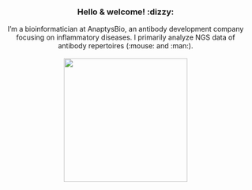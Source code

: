 <div align="center">
<h3> Hello & welcome! :dizzy: </h3> 
</div>

<div align="center">
I’m a bioinformatician at AnaptysBio, an antibody development company focusing on inflammatory diseases. I primarily analyze NGS data of antibody repertoires (:mouse: and :man:). 
</div>

<br>

<div align="center">
<img src="https://images-wixmp-ed30a86b8c4ca887773594c2.wixmp.com/f/7b674371-0178-47a7-bf86-e9960c61f200/d9xtt3l-014c91e9-48a4-4106-857d-df7ece069e84.gif?token=eyJ0eXAiOiJKV1QiLCJhbGciOiJIUzI1NiJ9.eyJzdWIiOiJ1cm46YXBwOjdlMGQxODg5ODIyNjQzNzNhNWYwZDQxNWVhMGQyNmUwIiwiaXNzIjoidXJuOmFwcDo3ZTBkMTg4OTgyMjY0MzczYTVmMGQ0MTVlYTBkMjZlMCIsIm9iaiI6W1t7InBhdGgiOiJcL2ZcLzdiNjc0MzcxLTAxNzgtNDdhNy1iZjg2LWU5OTYwYzYxZjIwMFwvZDl4dHQzbC0wMTRjOTFlOS00OGE0LTQxMDYtODU3ZC1kZjdlY2UwNjllODQuZ2lmIn1dXSwiYXVkIjpbInVybjpzZXJ2aWNlOmZpbGUuZG93bmxvYWQiXX0.RseWJ7ZRlpkeMF0dBtwqRQeUxAwA1lZTR65TSMQ-2rI" align="center" width="250">
</div>
